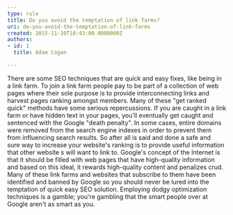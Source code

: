 ```yaml
---
type: rule
title: Do you avoid the temptation of link farms?
uri: do-you-avoid-the-temptation-of-link-farms
created: 2015-11-10T18:43:00.0000000Z
authors:
- id: 1
  title: Adam Cogan

---
```


There are some SEO techniques that are quick and easy fixes, like being in a link farm. To join a link farm people pay to be part of a collection of web pages where their sole purpose is to provide interconnecting links and harvest pages ranking amongst members. Many of these "get ranked quick" methods have some serious repercussions. If you are caught in a link farm or have hidden text in your pages, you'll eventually get caught and sentenced with the Google "death penalty". In some cases, entire domains were removed from the search engine indexes in order to prevent them from influencing search results. So after all is said and done a safe and sure way to increase your website's ranking is to provide useful information that other website s will want to link to. Google's concept of the Internet is that it should be filled with web pages that have high-quality information and based on this ideal, it rewards high-quality content and penalizes crud.
   Many of these link farms and websites that subscribe to them have been identified and banned by Google so you should never be lured into the temptation of quick easy SEO solution. Employing dodgy optimization techniques is a gamble; you're gambling that the smart people over at Google aren't as smart as you.
